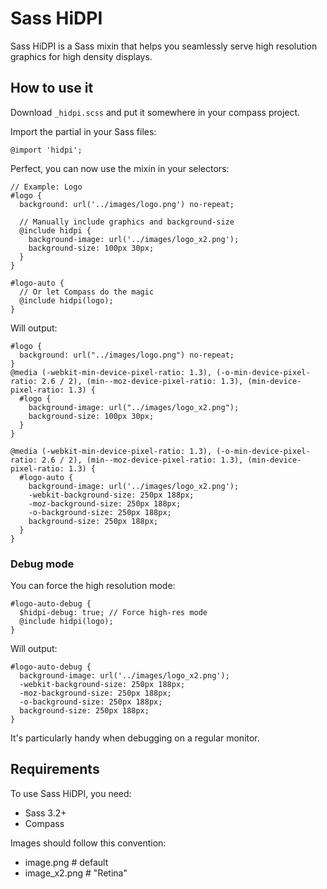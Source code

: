 # Sass HiDPI

Sass HiDPI is a Sass mixin that helps you seamlessly serve high resolution 
graphics for high density displays.

## How to use it

Download `_hidpi.scss` and put it somewhere in your compass project.

Import the partial in your Sass files:

    @import 'hidpi';

Perfect, you can now use the mixin in your selectors:

    // Example: Logo
    #logo {
      background: url('../images/logo.png') no-repeat;

      // Manually include graphics and background-size
      @include hidpi {
        background-image: url('../images/logo_x2.png');
        background-size: 100px 30px;
      }
    }

    #logo-auto {
      // Or let Compass do the magic
      @include hidpi(logo);
    }

Will output:

    #logo {
      background: url("../images/logo.png") no-repeat;
    }
    @media (-webkit-min-device-pixel-ratio: 1.3), (-o-min-device-pixel-ratio: 2.6 / 2), (min--moz-device-pixel-ratio: 1.3), (min-device-pixel-ratio: 1.3) {
      #logo {
        background-image: url("../images/logo_x2.png");
        background-size: 100px 30px;
      }
    }

    @media (-webkit-min-device-pixel-ratio: 1.3), (-o-min-device-pixel-ratio: 2.6 / 2), (min--moz-device-pixel-ratio: 1.3), (min-device-pixel-ratio: 1.3) {
      #logo-auto {
        background-image: url('../images/logo_x2.png');
        -webkit-background-size: 250px 188px;
        -moz-background-size: 250px 188px;
        -o-background-size: 250px 188px;
        background-size: 250px 188px;
      }
    }

### Debug mode

You can force the high resolution mode:

    #logo-auto-debug {
      $hidpi-debug: true; // Force high-res mode
      @include hidpi(logo);
    }

Will output:

    #logo-auto-debug {
      background-image: url('../images/logo_x2.png');
      -webkit-background-size: 250px 188px;
      -moz-background-size: 250px 188px;
      -o-background-size: 250px 188px;
      background-size: 250px 188px;
    }

It's particularly handy when debugging on a regular monitor.

## Requirements

To use Sass HiDPI, you need:

- Sass 3.2+
- Compass

Images should follow this convention:

- image.png # default
- image_x2.png # "Retina"